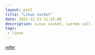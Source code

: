 ```yaml
---
layout: post
title: "Linux socket"
date: 2021-12-23 11:25:06
description: Linux socket, system call
tags: 
 - linux
---
```

[refer](https://ops.tips/blog/how-linux-creates-sockets/)
